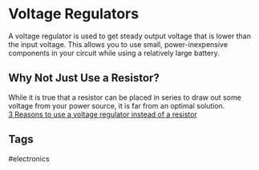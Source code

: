 # Voltage Regulators

A voltage regulator is used to get steady output voltage that is lower than the input voltage. This allows you to use small, power-inexpensive components in your circuit while using a relatively large battery.  

## Why Not Just Use a Resistor?
While it is true that a resistor can be placed in series to draw out some voltage from your power source, it is far from an optimal solution.  
[3 Reasons to use a voltage regulator instead of a resistor](../202306170037/README.md)  

## Tags
#electronics
